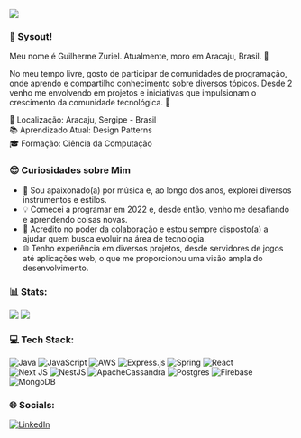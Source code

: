 <img src="https://github.com/user-attachments/assets/40cdc330-062c-4fb9-9679-413ba6744a86"></img>

### 👋 Sysout!
Meu nome é Guilherme Zuriel. Atualmente, moro em Aracaju, Brasil. 🚀

No meu tempo livre, gosto de participar de comunidades de programação, onde aprendo e compartilho conhecimento sobre diversos tópicos. Desde 2 venho me envolvendo em projetos e iniciativas que impulsionam o crescimento da comunidade tecnológica. 🤝

📍 Localização: Aracaju, Sergipe - Brasil <br>
📚 Aprendizado Atual: Design Patterns <br>
🎓 Formação: Ciência da Computação <br>

### 😎 Curiosidades sobre Mim
- 🎸 Sou apaixonado(a) por música e, ao longo dos anos, explorei diversos instrumentos e estilos.
- 💡 Comecei a programar em 2022 e, desde então, venho me desafiando e aprendendo coisas novas.
- 🤗 Acredito no poder da colaboração e estou sempre disposto(a) a ajudar quem busca evoluir na área de tecnologia.
- 🌐 Tenho experiência em diversos projetos, desde servidores de jogos até aplicações web, o que me proporcionou uma visão ampla do desenvolvimento.

      
### 📊 Stats:

![](https://github-readme-streak-stats.herokuapp.com/?user=guilhermezuriel&theme=blue_navy&hide_border=true)
![](https://github-readme-stats.vercel.app/api/top-langs/?username=guilhermezuriel&theme=blue_navy&hide_border=true&include_all_commits=true&count_private=true&layout=compact)

### 💻 Tech Stack:

![Java](https://img.shields.io/badge/java-%23ED8B00.svg?style=for-the-badge&logo=openjdk&logoColor=white) ![JavaScript](https://img.shields.io/badge/javascript-%23323330.svg?style=for-the-badge&logo=javascript&logoColor=%23F7DF1E) ![AWS](https://img.shields.io/badge/AWS-%23FF9900.svg?style=for-the-badge&logo=amazon-aws&logoColor=white) ![Express.js](https://img.shields.io/badge/express.js-%23404d59.svg?style=for-the-badge&logo=express&logoColor=%2361DAFB) ![Spring](https://img.shields.io/badge/spring-%236DB33F.svg?style=for-the-badge&logo=spring&logoColor=white) ![React](https://img.shields.io/badge/react-%2320232a.svg?style=for-the-badge&logo=react&logoColor=%2361DAFB) <br>
![Next JS](https://img.shields.io/badge/Next-black?style=for-the-badge&logo=next.js&logoColor=white) ![NestJS](https://img.shields.io/badge/nestjs-%23E0234E.svg?style=for-the-badge&logo=nestjs&logoColor=white) 
![ApacheCassandra](https://img.shields.io/badge/cassandra-%231287B1.svg?style=for-the-badge&logo=apache-cassandra&logoColor=white) ![Postgres](https://img.shields.io/badge/postgres-%23316192.svg?style=for-the-badge&logo=postgresql&logoColor=white) ![Firebase](https://img.shields.io/badge/firebase-a08021?style=for-the-badge&logo=firebase&logoColor=ffcd34) ![MongoDB](https://img.shields.io/badge/MongoDB-%234ea94b.svg?style=for-the-badge&logo=mongodb&logoColor=white)

### 🌐 Socials:

[![LinkedIn](https://img.shields.io/badge/LinkedIn-%230077B5.svg?logo=linkedin&logoColor=white)](https://linkedin.com/in/guilherme-zuriel)       
